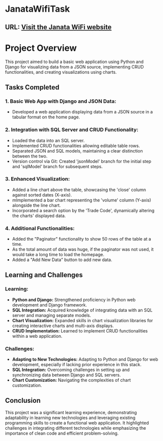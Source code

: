 # JanataWifiTask
## URL: [Visit the Janata WiFi website](http://dip008.pythonanywhere.com/)

# Project Overview

This project aimed to build a basic web application using Python and Django for visualizing data from a JSON source, implementing CRUD functionalities, and creating visualizations using charts.

## Tasks Completed

### 1. Basic Web App with Django and JSON Data:
- Developed a web application displaying data from a JSON source in a tabular format on the home page.

### 2. Integration with SQL Server and CRUD Functionality:
- Loaded the data into an SQL server.
- Implemented CRUD functionalities allowing editable table rows.
- Separated JSON and SQL models, maintaining a clear distinction between the two.
- Version control via Git: Created 'jsonModel' branch for the initial step and 'sqlModel' branch for subsequent steps.

### 3. Enhanced Visualization:
- Added a line chart above the table, showcasing the 'close' column against sorted dates (X-axis).
- mImplemented a bar chart representing the 'volume' column (Y-axis) alongside the line chart.
- Incorporated a search option by the 'Trade Code', dynamically altering the charts' displayed data.

### 4. Additional Functionalities:
- Added the "Paginator" functionality to show 50 rows of the table at a time.
- As the total amount of data was huge, if the paginator was not used, it would take a long time to load the homepage.
- Added a "Add New Data" button to add new data.

## Learning and Challenges

### Learning:
- **Python and Django:** Strengthened proficiency in Python web development and Django framework.
- **SQL Integration:** Acquired knowledge of integrating data with an SQL server and managing separate models.
- **Chart Visualization:** Expanded skills in chart visualization libraries for creating interactive charts and multi-axis displays.
- **CRUD Implementation:** Learned to implement CRUD functionalities within a web application.

### Challenges:
- **Adapting to New Technologies:** Adapting to Python and Django for web development, especially if lacking prior experience in this stack.
- **SQL Integration:** Overcoming challenges in setting up and synchronizing data between Django and SQL servers.
- **Chart Customization:** Navigating the complexities of chart customization.

## Conclusion

This project was a significant learning experience, demonstrating adaptability in learning new technologies and leveraging existing programming skills to create a functional web application. It highlighted challenges in integrating different technologies while emphasizing the importance of clean code and efficient problem-solving.
